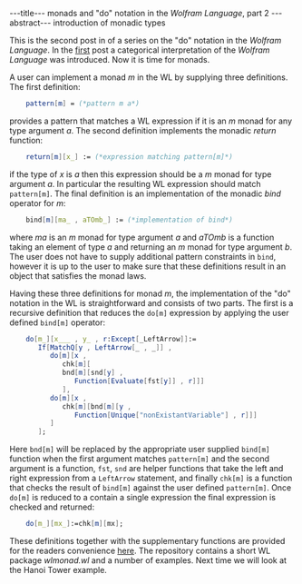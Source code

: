 ---title--- monads and "do" notation in the *Wolfram Language*, part 2
---abstract--- introduction of monadic types 

This is the second post in of a series on the "do" notation in the *Wolfram Language*.
In the
<a id = "NCE" href = https://kacpertopol.github.io/myblog/2021-01-31_gen_light.html>first</a>
post a categorical interpretation of the *Wolfram Language* was introduced. Now it is time
for monads. 

A user can implement a monad *m* in the WL by supplying three
definitions. The first definition:

```Mathematica
    pattern[m] = (*pattern m a*)
```

provides a pattern that matches a WL expression if it is an *m* monad
for any type argument *a*. The second definition implements the monadic
*return* function:

```Mathematica
    return[m][x_] := (*expression matching pattern[m]*)
```

if the type of *x* is *a* then this expression should be a *m* monad for
type argument *a*. In particular the resulting WL expression should
match `pattern[m]`. The final definition is an implementation of the
monadic *bind* operator for *m*:

```Mathematica
    bind[m][ma_ , aTOmb_] := (*implementation of bind*)
```

where *ma* is an *m* monad for type argument *a* and *aTOmb* is a
function taking an element of type *a* and returning an *m* monad for
type argument *b*. The user does not have to supply additional pattern
constraints in `bind`, however it is up to the user to make sure that
these definitions result in an object that satisfies the monad laws.

Having these three definitions for monad *m*, the implementation of the
"do\" notation in the WL is straightforward and consists of two parts.
The first is a recursive definition that reduces the `do[m]` expression
by applying the user defined `bind[m]` operator:

```Mathematica
    do[m_][x___ , y_ , r:Except[_LeftArrow]]:= 
       If[MatchQ[y , LeftArrow[_ , _]] , 
          do[m][x , 
             chk[m][
             bnd[m][snd[y] , 
                Function[Evaluate[fst[y]] , r]]]
             ],
          do[m][x , 
             chk[m][bnd[m][y , 
                Function[Unique["nonExistantVariable"] , r]]]
          ]
       ];
```

Here `bnd[m]` will be replaced by the appropriate user supplied
`bind[m]` function when the first argument matches `pattern[m]` and the
second argument is a function, `fst`, `snd` are helper functions that
take the left and right expression from a `LeftArrow` statement, and
finally `chk[m]` is a function that checks the result of `bind[m]`
against the user defined `pattern[m]`. Once `do[m]` is reduced to a
contain a single expression the final expression is checked and
returned:

```Mathematica
    do[m_][mx_]:=chk[m][mx];
```

These definitions together with the supplementary functions are provided
for the readers convenience 
<a id = "NCE" href = https://gitlab.com/kacpertopolnicki/wlmonad>here</a>. 
The repository contains a
short WL package *wlmonad.wl* and a number of examples. Next time we will look at the 
Hanoi Tower example.


